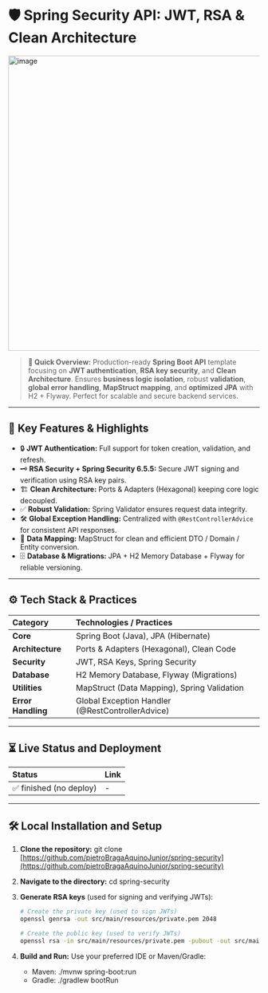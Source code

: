 # 🛡️ Spring Security API: JWT, RSA & Clean Architecture

<img width="938" height="592" alt="image" src="https://github.com/user-attachments/assets/e6a94cab-3e92-473a-9150-bb26bca0ddd5" />

> **💬 Quick Overview:**
> Production-ready **Spring Boot API** template focusing on **JWT authentication**, **RSA key security**, and **Clean Architecture**. Ensures **business logic isolation**, robust **validation**, **global error handling**, **MapStruct mapping**, and **optimized JPA** with H2 + Flyway. Perfect for scalable and secure backend services.

---

## 🧩 Key Features & Highlights

* 🔒 **JWT Authentication:** Full support for token creation, validation, and refresh.
* 🗝️ **RSA Security + Spring Security 6.5.5:** Secure JWT signing and verification using RSA key pairs.
* 🏗️ **Clean Architecture:** Ports & Adapters (Hexagonal) keeping core logic decoupled.
* ✅ **Robust Validation:** Spring Validator ensures request data integrity.
* 🛠️ **Global Exception Handling:** Centralized with `@RestControllerAdvice` for consistent API responses.
* 🔄 **Data Mapping:** MapStruct for clean and efficient DTO / Domain / Entity conversion.
* 🗄️ **Database & Migrations:** JPA + H2 Memory Database + Flyway for reliable versioning.

---

## ⚙️ Tech Stack & Practices

| Category           | Technologies / Practices                         |
| :----------------- | :----------------------------------------------- |
| **Core**           | Spring Boot (Java), JPA (Hibernate)              |
| **Architecture**   | Ports & Adapters (Hexagonal), Clean Code         |
| **Security**       | JWT, RSA Keys, Spring Security                   |
| **Database**       | H2 Memory Database, Flyway (Migrations)          |
| **Utilities**      | MapStruct (Data Mapping), Spring Validation      |
| **Error Handling** | Global Exception Handler (@RestControllerAdvice) |

---

## ⏳ Live Status and Deployment

| Status       | Link |
| :----------- | :--- |
| ✅ finished (no deploy) | -    |


---

## 🛠 Local Installation and Setup

1. **Clone the repository:**
   git clone [https://github.com/pietroBragaAquinoJunior/spring-security](https://github.com/pietroBragaAquinoJunior/spring-security)

2. **Navigate to the directory:**
   cd spring-security

3. **Generate RSA keys** (used for signing and verifying JWTs):

   ```bash
   # Create the private key (used to sign JWTs)
   openssl genrsa -out src/main/resources/private.pem 2048

   # Create the public key (used to verify JWTs)
   openssl rsa -in src/main/resources/private.pem -pubout -out src/main/resources/public.pem
   ```

4. **Build and Run:** Use your preferred IDE or Maven/Gradle:

   * Maven: ./mvnw spring-boot:run
   * Gradle: ./gradlew bootRun


